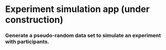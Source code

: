 # Experiment simulation app (under construction)
### Generate a pseudo-random data set to simulate an experiment with participants.

